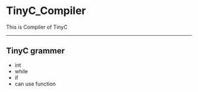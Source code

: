 TinyC_Compiler
==============

This is Compiler of TinyC

---
## TinyC grammer
* int
* while
* if
* can use function
